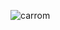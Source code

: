 ![carrom](https://1.downloader.disk.yandex.ru/preview/b7e5dd09f395ab0eb2d502113529e7f761645129108714765719296ce6a09861/inf/bN7eONDmgNUsZR_VRPr7WCdTR4ywvC7jvKdRf3CFTmmbjzEKl9INHZqv9EIzj_gir2LJ1OPXt8ElRSG35KtBdA%3D%3D?uid=96074466&filename=%232%20-%20carrom.png&disposition=inline&hash=&limit=0&content_type=image%2Fpng&owner_uid=96074466&tknv=v2&size=2648x1448)
